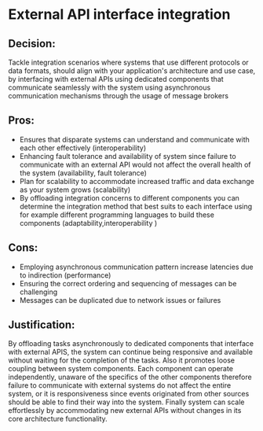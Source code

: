 # External API interface integration

## Decision:

Tackle integration scenarios where systems that use different protocols or data formats, should align with your application's architecture and use case, by
interfacing with external APIs using dedicated components that communicate seamlessly with the system using asynchronous communication mechanisms through
the usage of message brokers

## Pros:

- Ensures that disparate systems can understand and communicate with each other effectively (interoperability)
- Enhancing fault tolerance and availability of system since failure to communicate with an external API would not affect the overall
health of the system (availability, fault tolerance)
- Plan for scalability to accommodate increased traffic and data exchange as your system grows (scalability)
- By offloading integration concerns to different components you can determine the integration method that best suits to each interface 
using for example different programming languages to build these components (adaptability,interoperability )

## Cons:

- Employing asynchronous communication pattern increase latencies due to indirection (performance)
- Ensuring the correct ordering and sequencing of messages can be challenging
- Messages can be duplicated due to network issues or failures

## Justification:

By offloading tasks asynchronously to dedicated components that interface with external APIS, the system can continue 
being responsive and available without waiting for the completion of the tasks. Also it promotes loose coupling between 
system components. Each component can operate independently, unaware of the specifics of the other components therefore
failure to communicate with external systems do not affect the entire system, or it is responsiveness since events originated 
from other sources should be able to find their way into the system. Finally system can scale effortlessly by accommodating new
external APIs without changes in its core architecture functionality. 

